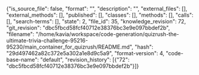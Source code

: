 {"is_source_file": false, "format": "", "description": "", "external_files": [], "external_methods": [], "published": [], "classes": [], "methods": [], "calls": [], "search-terms": [], "state": 2, "file_id": 35, "knowledge_revision": 72, "git_revision": "dbc5fbcd58fcf40712e38376bc3e9e097bbdef2b", "filename": "/home/kavia/workspace/code-generation/quizrush-the-ultimate-trivia-challenge-95216-95230/main_container_for_quizrush/README.md", "hash": "29d497462a82c372e5a302a1e8d9c5a9", "format-version": 4, "code-base-name": "default", "revision_history": [{"72": "dbc5fbcd58fcf40712e38376bc3e9e097bbdef2b"}]}
